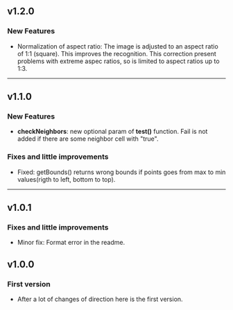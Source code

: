 ## v1.2.0
### New Features
 * Normalization of aspect ratio: The image is adjusted to an aspect ratio of 1:1 (square). This improves the recognition. This correction present problems with extreme aspec ratios, so is limited to aspect ratios up to 1:3.
 ---
## v1.1.0
### New Features
 * **checkNeighbors**: new optional param of **test()** function. Fail is not added if there are some neighbor cell with "true".
### Fixes and little improvements
 * Fixed: getBounds() returns wrong bounds if points goes from max to min values(rigth to left, bottom to top).
---
## v1.0.1
### Fixes and little improvements
* Minor fix: Format error in the readme.
## v1.0.0
### First version
* After a lot of changes of direction here is the first version.